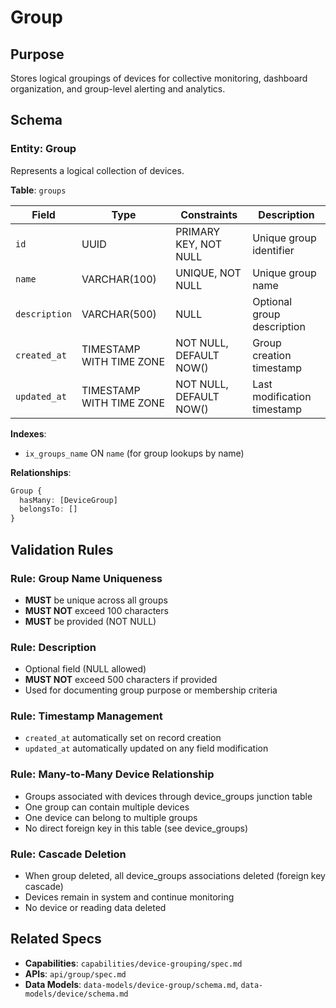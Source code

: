 # Group

## Purpose

Stores logical groupings of devices for collective monitoring, dashboard organization, and group-level alerting and analytics.

## Schema

### Entity: Group

Represents a logical collection of devices.

**Table**: `groups`

| Field | Type | Constraints | Description |
|-------|------|-------------|-------------|
| `id` | UUID | PRIMARY KEY, NOT NULL | Unique group identifier |
| `name` | VARCHAR(100) | UNIQUE, NOT NULL | Unique group name |
| `description` | VARCHAR(500) | NULL | Optional group description |
| `created_at` | TIMESTAMP WITH TIME ZONE | NOT NULL, DEFAULT NOW() | Group creation timestamp |
| `updated_at` | TIMESTAMP WITH TIME ZONE | NOT NULL, DEFAULT NOW() | Last modification timestamp |

**Indexes**:
- `ix_groups_name` ON `name` (for group lookups by name)

**Relationships**:
```typescript
Group {
  hasMany: [DeviceGroup]
  belongsTo: []
}
```

## Validation Rules

### Rule: Group Name Uniqueness

- **MUST** be unique across all groups
- **MUST NOT** exceed 100 characters
- **MUST** be provided (NOT NULL)

### Rule: Description

- Optional field (NULL allowed)
- **MUST NOT** exceed 500 characters if provided
- Used for documenting group purpose or membership criteria

### Rule: Timestamp Management

- `created_at` automatically set on record creation
- `updated_at` automatically updated on any field modification

### Rule: Many-to-Many Device Relationship

- Groups associated with devices through device_groups junction table
- One group can contain multiple devices
- One device can belong to multiple groups
- No direct foreign key in this table (see device_groups)

### Rule: Cascade Deletion

- When group deleted, all device_groups associations deleted (foreign key cascade)
- Devices remain in system and continue monitoring
- No device or reading data deleted

## Related Specs

- **Capabilities**: `capabilities/device-grouping/spec.md`
- **APIs**: `api/group/spec.md`
- **Data Models**: `data-models/device-group/schema.md`, `data-models/device/schema.md`
